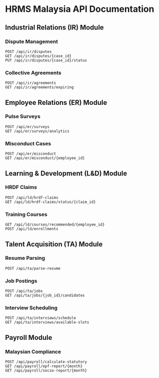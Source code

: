 # HRMS Malaysia API Documentation

## Industrial Relations (IR) Module

### Dispute Management
```
POST /api/ir/disputes
GET /api/ir/disputes/{case_id}
PUT /api/ir/disputes/{case_id}/status
```

### Collective Agreements
```
POST /api/ir/agreements
GET /api/ir/agreements/expiring
```

## Employee Relations (ER) Module

### Pulse Surveys
```
POST /api/er/surveys
GET /api/er/surveys/analytics
```

### Misconduct Cases
```
POST /api/er/misconduct
GET /api/er/misconduct/{employee_id}
```

## Learning & Development (L&D) Module

### HRDF Claims
```
POST /api/ld/hrdf-claims
GET /api/ld/hrdf-claims/status/{claim_id}
```

### Training Courses
```
GET /api/ld/courses/recommended/{employee_id}
POST /api/ld/enrollments
```

## Talent Acquisition (TA) Module

### Resume Parsing
```
POST /api/ta/parse-resume
```

### Job Postings
```
POST /api/ta/jobs
GET /api/ta/jobs/{job_id}/candidates
```

### Interview Scheduling
```
POST /api/ta/interviews/schedule
GET /api/ta/interviews/available-slots
```

## Payroll Module

### Malaysian Compliance
```
POST /api/payroll/calculate-statutory
GET /api/payroll/epf-report/{month}
GET /api/payroll/socso-report/{month}
```